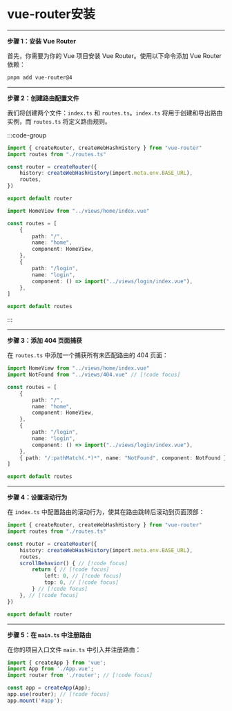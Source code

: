 # vue-router安装

-----

**步骤 1：安装 Vue Router**

首先，你需要为你的 Vue 项目安装 Vue Router。使用以下命令添加 Vue Router 依赖：

```bash
pnpm add vue-router@4
```

-----

**步骤 2：创建路由配置文件**

我们将创建两个文件：`index.ts` 和 `routes.ts`。`index.ts` 将用于创建和导出路由实例，而 `routes.ts` 将定义路由规则。

:::code-group

```ts [index.ts]
import { createRouter, createWebHashHistory } from "vue-router"
import routes from "./routes.ts"

const router = createRouter({
	history: createWebHashHistory(import.meta.env.BASE_URL),
	routes,
})

export default router
```
```ts [routes.ts]
import HomeView from "../views/home/index.vue"

const routes = [
	{
		path: "/",
		name: "home",
		component: HomeView,
	},
	{
		path: "/login",
		name: "login",
		component: () => import("../views/login/index.vue"),
	},
]

export default routes
```
:::

-----

**步骤 3：添加 404 页面捕获**

在 `routes.ts` 中添加一个捕获所有未匹配路由的 404 页面：

```ts {3,18}
import HomeView from "../views/home/index.vue"
import NotFound from "../views/404.vue" // [!code focus]

const routes = [
	{
		path: "/",
		name: "home",
		component: HomeView,
	},
	{
		path: "/login",
		name: "login",
		component: () => import("../views/login/index.vue"),
	},
	{ path: "/:pathMatch(.*)*", name: "NotFound", component: NotFound }, // [!code focus]
]

export default routes
```

-----

**步骤 4：设置滚动行为**

在 `index.ts` 中配置路由的滚动行为，使其在路由跳转后滚动到页面顶部：

```ts
import { createRouter, createWebHashHistory } from "vue-router"
import routes from "./routes.ts"

const router = createRouter({
	history: createWebHashHistory(import.meta.env.BASE_URL),
	routes,
	scrollBehavior() { // [!code focus]
		return { // [!code focus]
			left: 0, // [!code focus]
			top: 0, // [!code focus]
		} // [!code focus]
	}, // [!code focus]
})

export default router
```
-----
**步骤 5：在 `main.ts` 中注册路由**

在你的项目入口文件 `main.ts` 中引入并注册路由：

```ts
import { createApp } from 'vue';
import App from './App.vue';
import router from './router'; // [!code focus]

const app = createApp(App);
app.use(router); // [!code focus]
app.mount('#app');
```

